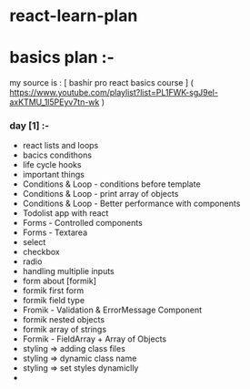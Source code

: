 # react-learn-plan

# basics plan  :-

my source is : [ bashir pro react basics course ] ( https://www.youtube.com/playlist?list=PL1FWK-sgJ9el-axKTMU_1l5PEyv7tn-wk )

### day [1] :-

* react lists and loops
* bacics condithons
* life cycle hooks 
* important things
* Conditions & Loop - conditions before template
* Conditions & Loop - print array of objects
* Conditions & Loop - Better performance with components
* Todolist app with react
* Forms - Controlled components
* Forms - Textarea
* select 
* checkbox
* radio
* handling multiplie inputs
* form about [formik]
* formik first form
* formik field type 
* Fromik - Validation & ErrorMessage Component
* formik nested objects
* formik array of strings
* Formik - FieldArray + Array of Objects
* styling => adding class files
* styling => dynamic class name
* styling => set styles dynamiclly
* 

